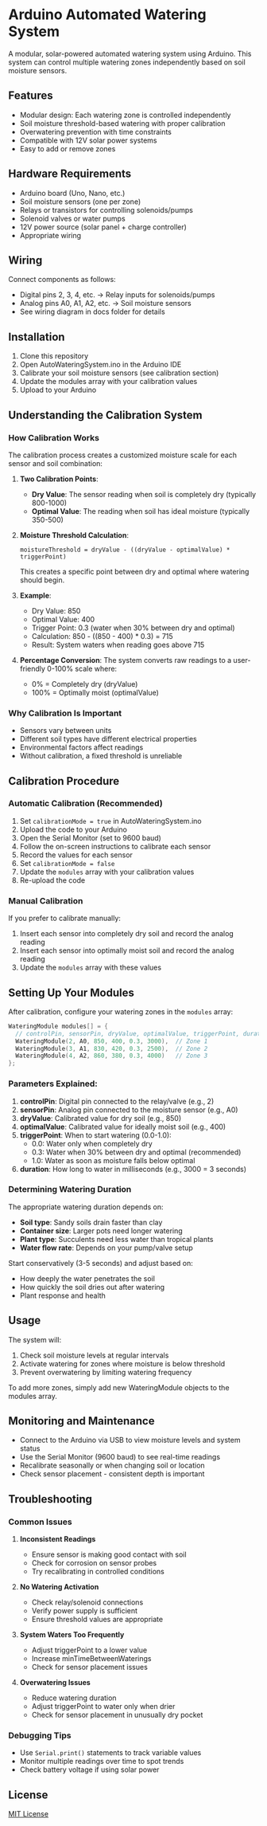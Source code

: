 # Arduino Automated Watering System

A modular, solar-powered automated watering system using Arduino. This system can control multiple watering zones independently based on soil moisture sensors.

## Features

- Modular design: Each watering zone is controlled independently
- Soil moisture threshold-based watering with proper calibration
- Overwatering prevention with time constraints
- Compatible with 12V solar power systems
- Easy to add or remove zones

## Hardware Requirements

- Arduino board (Uno, Nano, etc.)
- Soil moisture sensors (one per zone)
- Relays or transistors for controlling solenoids/pumps
- Solenoid valves or water pumps
- 12V power source (solar panel + charge controller)
- Appropriate wiring

## Wiring

Connect components as follows:
- Digital pins 2, 3, 4, etc. → Relay inputs for solenoids/pumps
- Analog pins A0, A1, A2, etc. → Soil moisture sensors
- See wiring diagram in docs folder for details

## Installation

1. Clone this repository
2. Open AutoWateringSystem.ino in the Arduino IDE
3. Calibrate your soil moisture sensors (see calibration section)
4. Update the modules array with your calibration values
5. Upload to your Arduino

## Understanding the Calibration System

### How Calibration Works

The calibration process creates a customized moisture scale for each sensor and soil combination:

1. **Two Calibration Points**:
   - **Dry Value**: The sensor reading when soil is completely dry (typically 800-1000)
   - **Optimal Value**: The reading when soil has ideal moisture (typically 350-500)

2. **Moisture Threshold Calculation**:
   ```
   moistureThreshold = dryValue - ((dryValue - optimalValue) * triggerPoint)
   ```
   
   This creates a specific point between dry and optimal where watering should begin.

3. **Example**:
   - Dry Value: 850
   - Optimal Value: 400
   - Trigger Point: 0.3 (water when 30% between dry and optimal)
   - Calculation: 850 - ((850 - 400) * 0.3) = 715
   - Result: System waters when reading goes above 715

4. **Percentage Conversion**:
   The system converts raw readings to a user-friendly 0-100% scale where:
   - 0% = Completely dry (dryValue)
   - 100% = Optimally moist (optimalValue)

### Why Calibration Is Important

- Sensors vary between units
- Different soil types have different electrical properties
- Environmental factors affect readings
- Without calibration, a fixed threshold is unreliable

## Calibration Procedure

### Automatic Calibration (Recommended)

1. Set `calibrationMode = true` in AutoWateringSystem.ino
2. Upload the code to your Arduino
3. Open the Serial Monitor (set to 9600 baud)
4. Follow the on-screen instructions to calibrate each sensor
5. Record the values for each sensor
6. Set `calibrationMode = false`
7. Update the `modules` array with your calibration values
8. Re-upload the code

### Manual Calibration

If you prefer to calibrate manually:

1. Insert each sensor into completely dry soil and record the analog reading
2. Insert each sensor into optimally moist soil and record the analog reading 
3. Update the `modules` array with these values

## Setting Up Your Modules

After calibration, configure your watering zones in the `modules` array:

```cpp
WateringModule modules[] = {
  // controlPin, sensorPin, dryValue, optimalValue, triggerPoint, duration
  WateringModule(2, A0, 850, 400, 0.3, 3000),  // Zone 1
  WateringModule(3, A1, 830, 420, 0.3, 2500),  // Zone 2
  WateringModule(4, A2, 860, 380, 0.3, 4000)   // Zone 3
};
```

### Parameters Explained:

1. **controlPin**: Digital pin connected to the relay/valve (e.g., 2)
2. **sensorPin**: Analog pin connected to the moisture sensor (e.g., A0)
3. **dryValue**: Calibrated value for dry soil (e.g., 850)
4. **optimalValue**: Calibrated value for ideally moist soil (e.g., 400)
5. **triggerPoint**: When to start watering (0.0-1.0):
   - 0.0: Water only when completely dry
   - 0.3: Water when 30% between dry and optimal (recommended)
   - 1.0: Water as soon as moisture falls below optimal
6. **duration**: How long to water in milliseconds (e.g., 3000 = 3 seconds)

### Determining Watering Duration

The appropriate watering duration depends on:
- **Soil type**: Sandy soils drain faster than clay
- **Container size**: Larger pots need longer watering
- **Plant type**: Succulents need less water than tropical plants
- **Water flow rate**: Depends on your pump/valve setup

Start conservatively (3-5 seconds) and adjust based on:
- How deeply the water penetrates the soil
- How quickly the soil dries out after watering
- Plant response and health

## Usage

The system will:
1. Check soil moisture levels at regular intervals
2. Activate watering for zones where moisture is below threshold
3. Prevent overwatering by limiting watering frequency

To add more zones, simply add new WateringModule objects to the modules array.

## Monitoring and Maintenance

- Connect to the Arduino via USB to view moisture levels and system status
- Use the Serial Monitor (9600 baud) to see real-time readings
- Recalibrate seasonally or when changing soil or location
- Check sensor placement - consistent depth is important

## Troubleshooting

### Common Issues

1. **Inconsistent Readings**
   - Ensure sensor is making good contact with soil
   - Check for corrosion on sensor probes
   - Try recalibrating in controlled conditions

2. **No Watering Activation**
   - Check relay/solenoid connections
   - Verify power supply is sufficient
   - Ensure threshold values are appropriate

3. **System Waters Too Frequently**
   - Adjust triggerPoint to a lower value
   - Increase minTimeBetweenWaterings
   - Check for sensor placement issues

4. **Overwatering Issues**
   - Reduce watering duration
   - Adjust triggerPoint to water only when drier
   - Check for sensor placement in unusually dry pocket

### Debugging Tips

- Use `Serial.print()` statements to track variable values
- Monitor multiple readings over time to spot trends
- Check battery voltage if using solar power

## License

[MIT License](LICENSE)